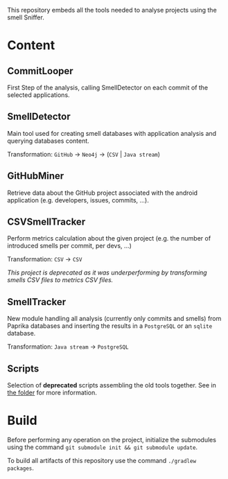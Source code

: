 This repository embeds all the tools needed to analyse projects using the smell Sniffer.

# Content 
## CommitLooper

First Step of the analysis, calling SmellDetector on each commit of the selected applications.

## SmellDetector

Main tool used for creating smell databases with application analysis and querying databases content.

Transformation: `GitHub` -> `Neo4j` -> (`CSV` | `Java stream`)

## GitHubMiner

Retrieve data about the GitHub project associated with the android application (e.g. developers, issues, commits, ...).

## CSVSmellTracker

Perform metrics calculation about the given project (e.g. the number of introduced smells per commit, per devs, ...)

Transformation: `CSV` -> `CSV`

*This project is deprecated as it was underperforming by transforming smells CSV files to metrics CSV files.*

## SmellTracker

New module handling all analysis (currently only commits and smells) from Paprika databases
and inserting the results in a `PostgreSQL` or an `sqlite` database. 

Transformation: `Java stream` -> `PostgreSQL`

## Scripts

Selection of **deprecated** scripts assembling the old tools together.
See in [the folder](scripts) for more information.

# Build

Before performing any operation on the project, initialize the submodules using the command `git submodule init && git submodule update`.

To build all artifacts of this repository use the command `./gradlew packages`.
